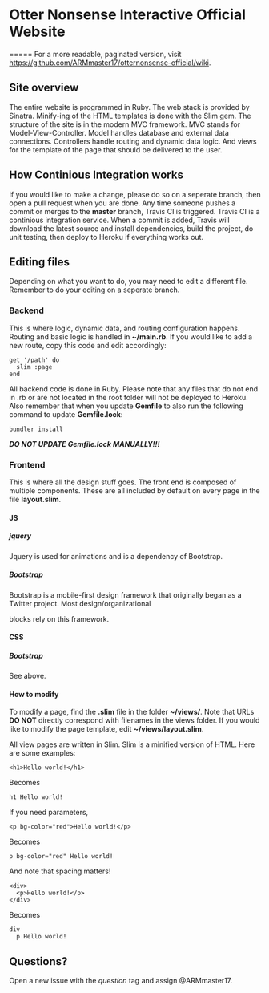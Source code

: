 # Otter Nonsense Interactive Official Website
=====
For a more readable, paginated version, visit <https://github.com/ARMmaster17/otternonsense-official/wiki>.

## Site overview
The entire website is programmed in Ruby. The web stack is provided by Sinatra. Minify-ing of the HTML templates is done with the Slim gem. The structure of the site is in the modern MVC framework. MVC stands for Model-View-Controller. Model handles database and external data connections. Controllers handle routing and dynamic data logic. And views for the template of the page that should be delivered to the user.

## How Continious Integration works
If you would like to make a change, please do so on a seperate branch, then open a pull request when you are done. Any time someone pushes a commit or merges to the **master** branch, Travis CI is triggered. Travis CI is a continious integration service. When a commit is added, Travis will download the latest source and install dependencies, build the project, do unit testing, then deploy to Heroku if everything works out.

## Editing files
Depending on what you want to do, you may need to edit a different file. Remember to do your editing on a seperate branch.

### Backend
This is where logic, dynamic data, and routing configuration happens. Routing and basic logic is handled in **~/main.rb**. If you would like to add a new route, copy this code and edit accordingly:

    get '/path' do
      slim :page
    end

All backend code is done in Ruby. Please note that any files that do not end in .rb or are not located in the root folder will not be deployed to Heroku. Also remember that when you update **Gemfile** to also run the following command to update **Gemfile.lock**:

    bundler install
  
***DO NOT UPDATE Gemfile.lock MANUALLY!!!***

### Frontend
This is where all the design stuff goes. The front end is composed of multiple components. These are all included by default on every page in the file **layout.slim**.

#### JS
##### jquery
Jquery is used for animations and is a dependency of Bootstrap.
##### Bootstrap
Bootstrap is a mobile-first design framework that originally began as a Twitter project. Most design/organizational <div class=""> blocks rely on this framework.
#### CSS
##### Bootstrap
See above.

#### How to modify
To modify a page, find the **.slim** file in the folder **~/views/**. Note that URLs **DO NOT** directly correspond with filenames in the views folder. If you would like to modify the page template, edit **~/views/layout.slim**.

All view pages are written in Slim. Slim is a minified version of HTML. Here are some examples:

    <h1>Hello world!</h1>

Becomes

    h1 Hello world!

If you need parameters,

    <p bg-color="red">Hello world!</p>

Becomes

    p bg-color="red" Hello world!

And note that spacing matters!

    <div>
      <p>Hello world!</p>
    </div>

Becomes

    div
      p Hello world!

## Questions?
Open a new issue with the *question* tag and assign @ARMmaster17.
